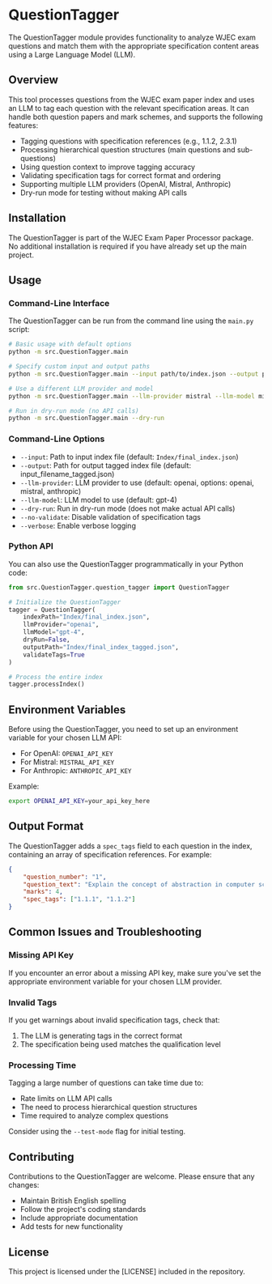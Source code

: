 # QuestionTagger

The QuestionTagger module provides functionality to analyze WJEC exam questions and match them with the appropriate specification content areas using a Large Language Model (LLM).

## Overview

This tool processes questions from the WJEC exam paper index and uses an LLM to tag each question with the relevant specification areas. It can handle both question papers and mark schemes, and supports the following features:

- Tagging questions with specification references (e.g., 1.1.2, 2.3.1)
- Processing hierarchical question structures (main questions and sub-questions)
- Using question context to improve tagging accuracy
- Validating specification tags for correct format and ordering
- Supporting multiple LLM providers (OpenAI, Mistral, Anthropic)
- Dry-run mode for testing without making API calls

## Installation

The QuestionTagger is part of the WJEC Exam Paper Processor package. No additional installation is required if you have already set up the main project.

## Usage

### Command-Line Interface

The QuestionTagger can be run from the command line using the `main.py` script:

```bash
# Basic usage with default options
python -m src.QuestionTagger.main

# Specify custom input and output paths
python -m src.QuestionTagger.main --input path/to/index.json --output path/to/output.json

# Use a different LLM provider and model
python -m src.QuestionTagger.main --llm-provider mistral --llm-model mistral-medium

# Run in dry-run mode (no API calls)
python -m src.QuestionTagger.main --dry-run
```

### Command-Line Options

- `--input`: Path to input index file (default: `Index/final_index.json`)
- `--output`: Path for output tagged index file (default: input_filename_tagged.json)
- `--llm-provider`: LLM provider to use (default: openai, options: openai, mistral, anthropic)
- `--llm-model`: LLM model to use (default: gpt-4)
- `--dry-run`: Run in dry-run mode (does not make actual API calls)
- `--no-validate`: Disable validation of specification tags
- `--verbose`: Enable verbose logging

### Python API

You can also use the QuestionTagger programmatically in your Python code:

```python
from src.QuestionTagger.question_tagger import QuestionTagger

# Initialize the QuestionTagger
tagger = QuestionTagger(
    indexPath="Index/final_index.json",
    llmProvider="openai",
    llmModel="gpt-4",
    dryRun=False,
    outputPath="Index/final_index_tagged.json",
    validateTags=True
)

# Process the entire index
tagger.processIndex()
```

## Environment Variables

Before using the QuestionTagger, you need to set up an environment variable for your chosen LLM API:

- For OpenAI: `OPENAI_API_KEY`
- For Mistral: `MISTRAL_API_KEY`
- For Anthropic: `ANTHROPIC_API_KEY`

Example:
```bash
export OPENAI_API_KEY=your_api_key_here
```

## Output Format

The QuestionTagger adds a `spec_tags` field to each question in the index, containing an array of specification references. For example:

```json
{
    "question_number": "1",
    "question_text": "Explain the concept of abstraction in computer science.",
    "marks": 4,
    "spec_tags": ["1.1.1", "1.1.2"]
}
```

## Common Issues and Troubleshooting

### Missing API Key

If you encounter an error about a missing API key, make sure you've set the appropriate environment variable for your chosen LLM provider.

### Invalid Tags

If you get warnings about invalid specification tags, check that:
1. The LLM is generating tags in the correct format
2. The specification being used matches the qualification level

### Processing Time

Tagging a large number of questions can take time due to:
- Rate limits on LLM API calls
- The need to process hierarchical question structures
- Time required to analyze complex questions

Consider using the `--test-mode` flag for initial testing.

## Contributing

Contributions to the QuestionTagger are welcome. Please ensure that any changes:
- Maintain British English spelling
- Follow the project's coding standards
- Include appropriate documentation
- Add tests for new functionality

## License

This project is licensed under the [LICENSE] included in the repository.